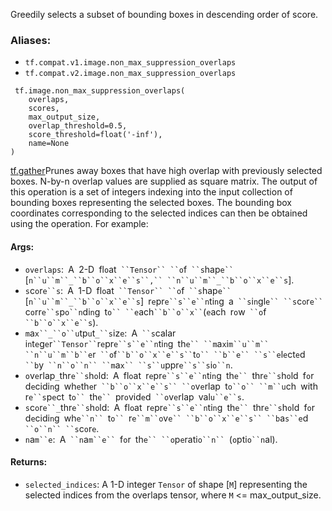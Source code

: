 
Greedily selects a subset of bounding boxes in descending order of score.
### Aliases:
- `tf.compat.v1.image.non_max_suppression_overlaps`
- `tf.compat.v2.image.non_max_suppression_overlaps`

```
 tf.image.non_max_suppression_overlaps(
    overlaps,
    scores,
    max_output_size,
    overlap_threshold=0.5,
    score_threshold=float('-inf'),
    name=None
)
```
[tf.gather](https://www.tensorflow.org/api_docs/python/tf/gather)Prunes away boxes that have high overlap with previously selected boxes. N-by-n overlap values are supplied as square matrix. The output of this operation is a set of integers indexing into the input collection of bounding boxes representing the selected boxes. The bounding box coordinates corresponding to the selected indices can then be obtained using the  operation. For example:

#### Args:
- `overlaps`:` `A` `2-D` `fl`o`at` ``Tensor`` ``o`f` ``s`hap`e`` `[`n``u``m``_``b``o``x``e``s``,`` ``n``u``m``_``b``o``x``e``s`].
- `s`c`o`r`e``s`:` `A` `1-D` `fl`o`at` ``Tensor`` ``o`f` ``s`hap`e`` `[`n``u``m``_``b``o``x``e``s`]` `r`e`pr`e``s``e``n`ti`n`g` `a` ``s`i`n`gl`e`` ``s`c`o`r`e`` `c`o`rr`e``s`p`o``n`di`n`g` `t`o`` ``e`ach` ``b``o``x`` `(`e`ach` `r`o`w` ``o`f` ``b``o``x``e``s`).
- `m`a`x``_``o``u`tp`u`t`_``s`iz`e`:` `A` ``s`calar` `i`n`t`e`g`e`r` ``Tensor`` `r`e`pr`e``s``e``n`ti`n`g` `th`e`` ``m`a`x`i`m``u``m`` ``n``u``m``b``e`r` ``o`f` ``b``o``x``e``s`` `t`o`` ``b``e`` ``s``e`l`e`ct`e`d` ``b`y` ``n``o``n`` ``m`a`x`` ``s``u`ppr`e``s``s`i`o``n`.
- `o`v`e`rlap`_`thr`e``s`h`o`ld:` `A` `fl`o`at` `r`e`pr`e``s``e``n`ti`n`g` `th`e`` `thr`e``s`h`o`ld` `f`o`r` `d`e`cidi`n`g` `wh`e`th`e`r` ``b``o``x``e``s`` ``o`v`e`rlap` `t`o``o`` ``m``u`ch` `with` `r`e``s`p`e`ct` `t`o`` `th`e`` `pr`o`vid`e`d` ``o`v`e`rlap` `val`u``e``s`.
- `s`c`o`r`e``_`thr`e``s`h`o`ld:` `A` `fl`o`at` `r`e`pr`e``s``e``n`ti`n`g` `th`e`` `thr`e``s`h`o`ld` `f`o`r` `d`e`cidi`n`g` `wh`e``n`` `t`o`` `r`e``m``o`v`e`` ``b``o``x``e``s`` ``b`a`s``e`d` ``o``n`` ``s`c`o`r`e`.
- `n`a`m``e`:` `A` ``n`a`m``e`` `f`o`r` `th`e`` ``o`p`e`rati`o``n`` `(`o`pti`o``n`al).
#### Returns:
- `selected_indices`: A 1-D integer `Tensor` of shape [`M`] representing the selected indices from the overlaps tensor, where `M` <= max_output_size.
